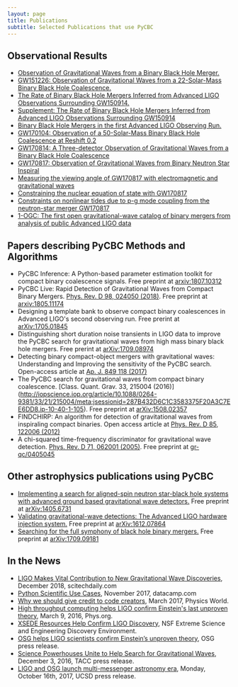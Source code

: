 ```yaml
---
layout: page
title: Publications
subtitle: Selected Publications that use PyCBC
---
```



## Observational Results
 * [Observation of Gravitational Waves from a Binary Black Hole Merger.](https://journals.aps.org/prl/abstract/10.1103/PhysRevLett.116.061102)
 * [GW151226: Observation of Gravitational Waves from a 22-Solar-Mass Binary Black Hole Coalescence.](https://journals.aps.org/prl/abstract/10.1103/PhysRevLett.116.241103)
 * [The Rate of Binary Black Hole Mergers Inferred from Advanced LIGO Observations Surrounding GW150914.](http://iopscience.iop.org/article/10.3847/2041-8205/833/1/L1/meta)
 * [Supplement: The Rate of Binary Black Hole Mergers Inferred from Advanced LIGO Observations Surrounding GW150914](http://iopscience.iop.org/article/10.3847/0067-0049/227/2/14/meta)
 * [Binary Black Hole Mergers in the first Advanced LIGO Observing Run.](https://journals.aps.org/prx/abstract/10.1103/PhysRevX.6.041015)
 * [GW170104: Observation of a 50-Solar-Mass Binary Black Hole Coalescence at Reshift 0.2](https://journals.aps.org/prl/abstract/10.1103/PhysRevLett.118.221101)
 * [GW170814: A Three-detector Observation of Gravitational Waves from a Binary Black Hole Coalescence](https://journals.aps.org/prl/abstract/10.1103/PhysRevLett.119.141101)
 * [GW170817: Observation of Gravitational Waves from Binary Neutron Star Inspiral](https://journals.aps.org/prl/abstract/10.1103/PhysRevLett.119.161101)
 * [Measuring the viewing angle of GW170817 with electromagnetic and gravitational waves](http://iopscience.iop.org/article/10.3847/2041-8213/aac6c1/meta)
 * [Constraining the nuclear equation of state with GW170817](https://arxiv.org/abs/1804.08583)
 * [Constraints on nonlinear tides due to p-g mode coupling from the neutron-star merger GW170817](https://arxiv.org/abs/1808.07013)
 * [1-OGC: The first open gravitational-wave catalog of binary mergers from analysis of public Advanced LIGO data](https://arxiv.org/abs/1811.01921)

## Papers describing PyCBC Methods and Algorithms
 * PyCBC Inference: A Python-based parameter estimation toolkit for compact binary coalescence signals. Free preprint at [arxiv:1807.10312](https://arxiv.org/abs/1807.10312)
 * PyCBC Live: Rapid Detection of Gravitational Waves from Compact Binary Mergers. [Phys. Rev. D 98, 024050 (2018)](https://journals.aps.org/prd/abstract/10.1103/PhysRevD.98.024050). Free preprint at [arxiv:1805.11174](https://arxiv.org/abs/1805.11174)
 * Designing a template bank to observe compact binary coalescences in Advanced LIGO's second observing run. Free prerint at [arXiv:1705.01845](https://arxiv.org/abs/1705.01845)
  * Distinguishing short duration noise transients in LIGO data to improve the PyCBC search for gravitational waves from high mass binary black hole mergers. Free prerint at [arXiv:1709.08974](https://arxiv.org/abs/1709.08974)
 * Detecting binary compact-object mergers with gravitational waves: Understanding and Improving the sensitivity of the PyCBC search. Open-access article at [Ap. J. 849 118 (2017)](http://iopscience.iop.org/article/10.3847/1538-4357/aa8f50)
 * The PyCBC search for gravitational waves from compact binary coalescence. [Class. Quant. Grav. 33, 215004 (2016)] (http://iopscience.iop.org/article/10.1088/0264-9381/33/21/215004/meta;jsessionid=287B432D6C1C3583375F20A3C7EE6DD8.ip-10-40-1-105). Free preprint at [arXiv:1508.02357](https://arxiv.org/abs/1508.02357)
 * FINDCHIRP: An algorithm for detection of gravitational waves from inspiraling compact binaries. Open access article at [Phys. Rev. D 85, 122006 (2012)](https://journals.aps.org/prd/abstract/10.1103/PhysRevD.85.122006)
 * A chi-squared time-frequency discriminator for gravitational wave detection. [Phys. Rev. D 71, 062001 (2005)](https://journals.aps.org/prd/abstract/10.1103/PhysRevD.71.062001). Free preprint at [gr-qc/0405045](https://arxiv.org/abs/gr-qc/0405045)

## Other astrophysics publications using PyCBC 
 * [Implementing a search for aligned-spin neutron star-black hole systems with advanced ground based gravitational wave detectors.](https://journals.aps.org/prd/abstract/10.1103/PhysRevD.90.082004) Free preprint at [arXiv:1405.6731](https://arxiv.org/abs/1405.6731)
 * [Validating gravitational-wave detections: The Advanced LIGO hardware injection system.](https://journals.aps.org/prd/abstract/10.1103/PhysRevD.95.062002) Free preprint at [arXiv:1612.07864](https://arxiv.org/abs/1612.07864)
 * [Searching for the full symphony of black hole binary mergers.](<https://journals.aps.org/prd/abstract/10.1103/PhysRevD.97.023004>) Free preprint at [arXiv:1709.09181](https://arxiv.org/abs/1709.09181)
 
## In the News
 * [LIGO Makes Vital Contribution to New Gravitational Wave Discoveries](https://scitechdaily.com/ligo-makes-vital-contribution-to-new-gravitational-wave-discoveries/), December 2018, scitechdaily.com
 * [Python Scientific Use Cases](https://www.datacamp.com/community/blog/python-scientific-computing-case), November 2017, datacamp.com
 * [Why we should give credit to code creators](http://iopscience.iop.org/article/10.1088/2058-7058/30/3/37/pdf), March 2017, Physics World.
  * [High throughput computing helps LIGO confirm Einstein's last unproven theory](https://phys.org/news/2016-03-high-throughput-ligo-einstein-unproven.html), March 9, 2016, Phys.org.
  * [XSEDE Resources Help Confirm LIGO Discovery](https://www.xsede.org/xsede-resources-help-confirm-ligo-discovery), NSF Extreme Science and Engineering Discovery Environment.
  * [OSG helps LIGO scientists confirm Einstein’s unproven theory](https://www.opensciencegrid.org/osg-helps-ligo-scientists-confirm-einsteins-last-unproven-theory/), OSG press release.
  * [Science Powerhouses Unite to Help Search for Gravitational Waves](https://www.tacc.utexas.edu/-/science-powerhouses-unite-to-help-search-for-gravitational-waves), December 3, 2016, TACC press release.
  * [LIGO and OSG launch multi-messenger astronomy era](https://www-physics.ucsd.edu/News/Story/368), Monday, October 16th, 2017, UCSD press release.


